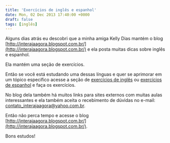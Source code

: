 ```yaml
---
title: 'Exercícios de inglês e espanhol'
date: Mon, 02 Dec 2013 17:40:00 +0000
draft: false
tags: [inglês]
---
```

Alguns dias atrás eu descobri que a minha amiga Kelly Dias mantém o blog [http://interajaagora.blogspot.com.br/](http://interajaagora.blogspot.com.br/) e ela posta muitas dicas sobre inglês e espanhol.

Ela mantém uma seção de exercícios.

Então se você está estudando uma dessas línguas e quer se aprimorar em um tópico específico acesse a seção de [exercícios de inglês](http://interajaagora.blogspot.com.br/p/exercicios-de-ingles.html "Exercícios de inglês") ou [exercícios de espanhol](http://interajaagora.blogspot.com.br/p/exercicios-de-espanhol.html "Exercícios de espanhol") e faça os exercícios.

No blog dela também há muitos links para sites externos com muitas aulas interessantes e ela também aceita o recebimento de dúvidas no e-mail: contato_interajaagora@yahoo.com.br.

Então não perca tempo e acesse o blog [http://interajaagora.blogspot.com.br/](http://interajaagora.blogspot.com.br/).

Bons estudos!
